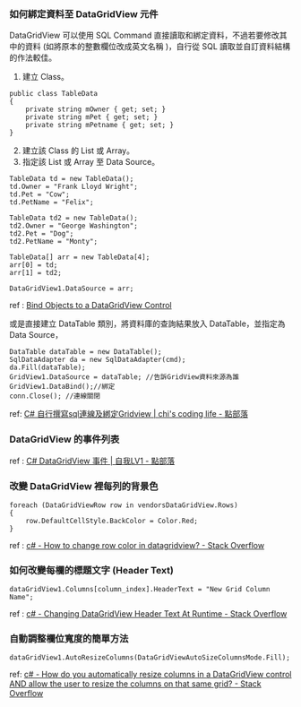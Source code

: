 ### 如何綁定資料至 DataGridView 元件

DataGridView 可以使用 SQL Command 直接讀取和綁定資料，不過若要修改其中的資料 (如將原本的整數欄位改成英文名稱 )，自行從 SQL 讀取並自訂資料結構的作法較佳。

1. 建立 Class。

```
public class TableData
{                 
    private string mOwner { get; set; }
    private string mPet { get; set; }
    private string mPetname { get; set; }
}
```

2. 建立該 Class 的 List 或 Array。
3. 指定該 List 或 Array 至 Data Source。

```
TableData td = new TableData();
td.Owner = "Frank Lloyd Wright";
td.Pet = "Cow";
td.PetName = "Felix";

TableData td2 = new TableData();
td2.Owner = "George Washington";
td2.Pet = "Dog";
td2.PetName = "Monty";

TableData[] arr = new TableData[4];
arr[0] = td;
arr[1] = td2;

DataGridView1.DataSource = arr;
```

ref : [Bind Objects to a DataGridView Control](https://www.c-sharpcorner.com/article/bind-objects-to-a-datagridview-control/)

或是直接建立 DataTable 類別，將資料庫的查詢結果放入 DataTable，並指定為 Data Source，

```
DataTable dataTable = new DataTable(); 
SqlDataAdapter da = new SqlDataAdapter(cmd);
da.Fill(dataTable);
GridView1.DataSource = dataTable; //告訴GridView資料來源為誰
GridView1.DataBind();//綁定
conn.Close(); //連線關閉       
```

ref: [C# 自行撰寫sql連線及綁定Gridview | chi's coding life - 點部落](https://dotblogs.com.tw/chichiblog/2017/10/16/163211)

### DataGridView 的事件列表

ref : [C# DataGridView 事件 | 自我LV1 - 點部落](https://dotblogs.com.tw/jain/2010/05/13/15206)

### 改變 DataGridView 裡每列的背景色

```
foreach (DataGridViewRow row in vendorsDataGridView.Rows)
{
    row.DefaultCellStyle.BackColor = Color.Red;
}
```

ref : [c# - How to change row color in datagridview? - Stack Overflow](https://stackoverflow.com/questions/2189376/how-to-change-row-color-in-datagridview)

### 如何改變每欄的標題文字 (Header Text)

```
dataGridView1.Columns[column_index].HeaderText = "New Grid Column Name";
```

ref : [c# - Changing DataGridView Header Text At Runtime - Stack Overflow](https://stackoverflow.com/questions/27267176/changing-datagridview-header-text-at-runtime)

### 自動調整欄位寬度的簡單方法

```
dataGridView1.AutoResizeColumns(DataGridViewAutoSizeColumnsMode.Fill);
```

ref: [c# - How do you automatically resize columns in a DataGridView control AND allow the user to resize the columns on that same grid? - Stack Overflow](https://stackoverflow.com/questions/1025670/how-do-you-automatically-resize-columns-in-a-datagridview-control-and-allow-the)